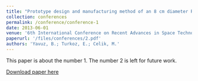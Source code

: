 ```yaml
---
title: "Prototype design and manufacturing method of an 8 cm diameter RF ion thruster"
collection: conferences
permalink: /conference/conference-1
date: 2013-06-01
venue: '6th International Conference on Recent Advances in Space Technologies (RAST), vol., no., pp.619,624'
paperurl: '/files/conferences/2.pdf'
authors: 'Yavuz, B.; Turkoz, E.; Celik, M.'
---
```

This paper is about the number 1. The number 2 is left for future work.

[Download paper here](http://academicpages.github.io/files/paper1.pdf)